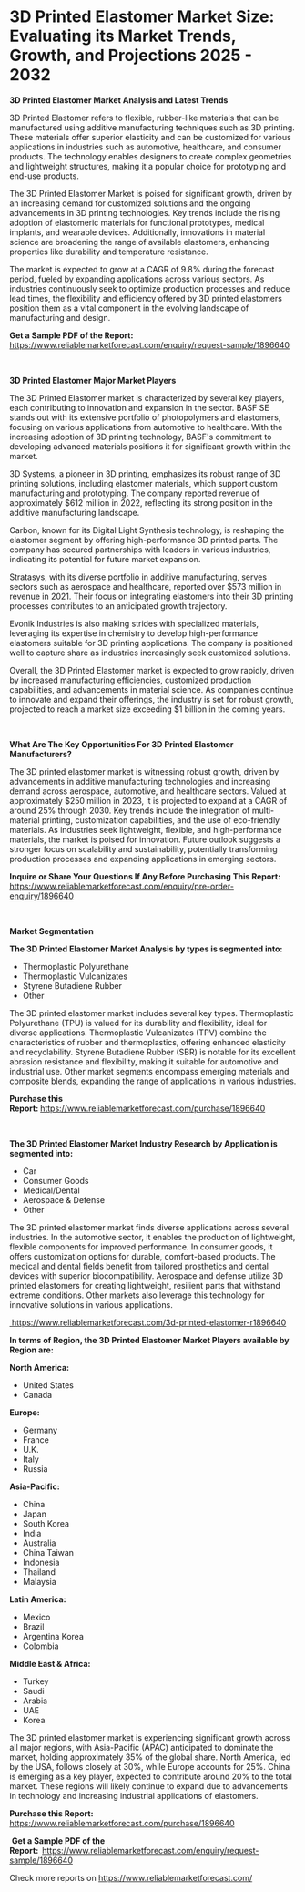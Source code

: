 <p><h1>3D Printed Elastomer Market Size: Evaluating its Market Trends, Growth, and Projections 2025 - 2032</h1></p><p><strong>3D Printed Elastomer Market Analysis and Latest Trends</strong></p>
<p><p>3D Printed Elastomer refers to flexible, rubber-like materials that can be manufactured using additive manufacturing techniques such as 3D printing. These materials offer superior elasticity and can be customized for various applications in industries such as automotive, healthcare, and consumer products. The technology enables designers to create complex geometries and lightweight structures, making it a popular choice for prototyping and end-use products.</p><p>The 3D Printed Elastomer Market is poised for significant growth, driven by an increasing demand for customized solutions and the ongoing advancements in 3D printing technologies. Key trends include the rising adoption of elastomeric materials for functional prototypes, medical implants, and wearable devices. Additionally, innovations in material science are broadening the range of available elastomers, enhancing properties like durability and temperature resistance.</p><p>The market is expected to grow at a CAGR of 9.8% during the forecast period, fueled by expanding applications across various sectors. As industries continuously seek to optimize production processes and reduce lead times, the flexibility and efficiency offered by 3D printed elastomers position them as a vital component in the evolving landscape of manufacturing and design.</p></p>
<p><strong>Get a Sample PDF of the Report:&nbsp;</strong> <a href="https://www.reliablemarketforecast.com/enquiry/request-sample/1896640?utm_campaign=3307&utm_medium=2&utm_source=Github&utm_content=ia&utm_term=02042025&utm_id=3d-printed-elastomer">https://www.reliablemarketforecast.com/enquiry/request-sample/1896640</a></p>
<p>&nbsp;</p>
<p><strong>3D Printed Elastomer Major Market Players</strong></p>
<p><p>The 3D Printed Elastomer market is characterized by several key players, each contributing to innovation and expansion in the sector. BASF SE stands out with its extensive portfolio of photopolymers and elastomers, focusing on various applications from automotive to healthcare. With the increasing adoption of 3D printing technology, BASF's commitment to developing advanced materials positions it for significant growth within the market.</p><p>3D Systems, a pioneer in 3D printing, emphasizes its robust range of 3D printing solutions, including elastomer materials, which support custom manufacturing and prototyping. The company reported revenue of approximately $612 million in 2022, reflecting its strong position in the additive manufacturing landscape.</p><p>Carbon, known for its Digital Light Synthesis technology, is reshaping the elastomer segment by offering high-performance 3D printed parts. The company has secured partnerships with leaders in various industries, indicating its potential for future market expansion.</p><p>Stratasys, with its diverse portfolio in additive manufacturing, serves sectors such as aerospace and healthcare, reported over $573 million in revenue in 2021. Their focus on integrating elastomers into their 3D printing processes contributes to an anticipated growth trajectory.</p><p>Evonik Industries is also making strides with specialized materials, leveraging its expertise in chemistry to develop high-performance elastomers suitable for 3D printing applications. The company is positioned well to capture share as industries increasingly seek customized solutions.</p><p>Overall, the 3D Printed Elastomer market is expected to grow rapidly, driven by increased manufacturing efficiencies, customized production capabilities, and advancements in material science. As companies continue to innovate and expand their offerings, the industry is set for robust growth, projected to reach a market size exceeding $1 billion in the coming years.</p></p>
<p>&nbsp;</p>
<p><strong>What Are The Key Opportunities For 3D Printed Elastomer Manufacturers?</strong></p>
<p><p>The 3D printed elastomer market is witnessing robust growth, driven by advancements in additive manufacturing technologies and increasing demand across aerospace, automotive, and healthcare sectors. Valued at approximately $250 million in 2023, it is projected to expand at a CAGR of around 25% through 2030. Key trends include the integration of multi-material printing, customization capabilities, and the use of eco-friendly materials. As industries seek lightweight, flexible, and high-performance materials, the market is poised for innovation. Future outlook suggests a stronger focus on scalability and sustainability, potentially transforming production processes and expanding applications in emerging sectors.</p></p>
<p><strong>Inquire or Share Your Questions If Any Before Purchasing This Report:</strong> <a href="https://www.reliablemarketforecast.com/enquiry/pre-order-enquiry/1896640?utm_campaign=3307&utm_medium=2&utm_source=Github&utm_content=ia&utm_term=02042025&utm_id=3d-printed-elastomer">https://www.reliablemarketforecast.com/enquiry/pre-order-enquiry/1896640</a></p>
<p>&nbsp;</p>
<p><strong>Market Segmentation</strong></p>
<p><strong>The 3D Printed Elastomer Market Analysis by types is segmented into:</strong></p>
<p><ul><li>Thermoplastic Polyurethane</li><li>Thermoplastic Vulcanizates</li><li>Styrene Butadiene Rubber</li><li>Other</li></ul></p>
<p><p>The 3D printed elastomer market includes several key types. Thermoplastic Polyurethane (TPU) is valued for its durability and flexibility, ideal for diverse applications. Thermoplastic Vulcanizates (TPV) combine the characteristics of rubber and thermoplastics, offering enhanced elasticity and recyclability. Styrene Butadiene Rubber (SBR) is notable for its excellent abrasion resistance and flexibility, making it suitable for automotive and industrial use. Other market segments encompass emerging materials and composite blends, expanding the range of applications in various industries.</p></p>
<p><strong>Purchase this Report:&nbsp;</strong><a href="https://www.reliablemarketforecast.com/purchase/1896640?utm_campaign=3307&utm_medium=2&utm_source=Github&utm_content=ia&utm_term=02042025&utm_id=3d-printed-elastomer">https://www.reliablemarketforecast.com/purchase/1896640</a></p>
<p>&nbsp;</p>
<p><strong>The 3D Printed Elastomer Market Industry Research by Application is segmented into:</strong></p>
<p><ul><li>Car</li><li>Consumer Goods</li><li>Medical/Dental</li><li>Aerospace & Defense</li><li>Other</li></ul></p>
<p><p>The 3D printed elastomer market finds diverse applications across several industries. In the automotive sector, it enables the production of lightweight, flexible components for improved performance. In consumer goods, it offers customization options for durable, comfort-based products. The medical and dental fields benefit from tailored prosthetics and dental devices with superior biocompatibility. Aerospace and defense utilize 3D printed elastomers for creating lightweight, resilient parts that withstand extreme conditions. Other markets also leverage this technology for innovative solutions in various applications.</p></p>
<p><a href="https://www.reliablemarketforecast.com/3d-printed-elastomer-r1896640?utm_campaign=3307&utm_medium=2&utm_source=Github&utm_content=ia&utm_term=02042025&utm_id=3d-printed-elastomer">&nbsp;https://www.reliablemarketforecast.com/3d-printed-elastomer-r1896640</a></p>
<p><strong>In terms of Region, the 3D Printed Elastomer Market Players available by Region are:</strong></p>
<p>
    <p> <strong> North America: </strong>
        <ul>
            <li>United States</li>
            <li>Canada</li>
        </ul>
        </p> 
    <p> <strong> Europe: </strong>
        <ul>
            <li>Germany</li>
            <li>France</li>
            <li>U.K.</li>
            <li>Italy</li>
            <li>Russia</li>
        </ul>
        </p> 
    <p> <strong> Asia-Pacific: </strong>
        <ul>
            <li>China</li>
            <li>Japan</li>
            <li>South Korea</li>
            <li>India</li>
            <li>Australia</li>
            <li>China Taiwan</li>
            <li>Indonesia</li>
            <li>Thailand</li>
            <li>Malaysia</li>
        </ul>
        </p> 
    <p> <strong> Latin America: </strong>
        <ul>
            <li>Mexico</li>
            <li>Brazil</li>
            <li>Argentina Korea</li>
            <li>Colombia</li>
        </ul>
        </p> 
    <p> <strong> Middle East & Africa: </strong>
        <ul>
            <li>Turkey</li>
            <li>Saudi</li>
            <li>Arabia</li>
            <li>UAE</li>
            <li>Korea</li>
        </ul>
    </p>
    </p>
<p><p>The 3D printed elastomer market is experiencing significant growth across all major regions, with Asia-Pacific (APAC) anticipated to dominate the market, holding approximately 35% of the global share. North America, led by the USA, follows closely at 30%, while Europe accounts for 25%. China is emerging as a key player, expected to contribute around 20% to the total market. These regions will likely continue to expand due to advancements in technology and increasing industrial applications of elastomers.</p></p>
<p><strong>Purchase this Report: </strong><a href="https://www.reliablemarketforecast.com/purchase/1896640?utm_campaign=3307&utm_medium=2&utm_source=Github&utm_content=ia&utm_term=02042025&utm_id=3d-printed-elastomer">https://www.reliablemarketforecast.com/purchase/1896640</a></p>
<p>&nbsp;<strong>Get a Sample PDF of the Report:&nbsp;&nbsp;</strong><a href="https://www.reliablemarketforecast.com/enquiry/request-sample/1896640?utm_campaign=3307&utm_medium=2&utm_source=Github&utm_content=ia&utm_term=02042025&utm_id=3d-printed-elastomer">https://www.reliablemarketforecast.com/enquiry/request-sample/1896640</a></p>
<p><strong></strong></p>
<p>Check more reports on <a href="https://www.reliablemarketforecast.com/?utm_campaign=3307&utm_medium=2&utm_source=Github&utm_content=ia&utm_term=02042025&utm_id=3d-printed-elastomer">https://www.reliablemarketforecast.com/</a></p>